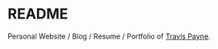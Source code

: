 README
======

Personal Website / Blog / Resume / Portfolio of [Travis Payne](http://www.tpayne.net).

